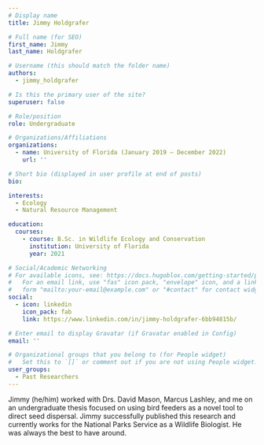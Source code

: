 ```yaml
---
# Display name
title: Jimmy Holdgrafer

# Full name (for SEO)
first_name: Jimmy
last_name: Holdgrafer

# Username (this should match the folder name)
authors:
  - jimmy_holdgrafer

# Is this the primary user of the site?
superuser: false

# Role/position
role: Undergraduate

# Organizations/Affiliations
organizations:
  - name: University of Florida (January 2019 – December 2022)
    url: ''

# Short bio (displayed in user profile at end of posts)
bio: 

interests:
  - Ecology
  - Natural Resource Management

education:
  courses:
    - course: B.Sc. in Wildlife Ecology and Conservation
      institution: University of Florida
      year: 2021

# Social/Academic Networking
# For available icons, see: https://docs.hugoblox.com/getting-started/page-builder/#icons
#   For an email link, use "fas" icon pack, "envelope" icon, and a link in the
#   form "mailto:your-email@example.com" or "#contact" for contact widget.
social:
  - icon: linkedin
    icon_pack: fab
    link: https://www.linkedin.com/in/jimmy-holdgrafer-6bb94815b/

# Enter email to display Gravatar (if Gravatar enabled in Config)
email: ''

# Organizational groups that you belong to (for People widget)
#   Set this to `[]` or comment out if you are not using People widget.
user_groups:
  - Past Researchers
---
```


Jimmy (he/him) worked with Drs. David Mason, Marcus Lashley, and me on an undergraduate thesis focused on using bird feeders as a novel tool to direct seed dispersal. Jimmy successfully published this research and currently works for the National Parks Service as a Wildlife Biologist. He was always the best to have around.
